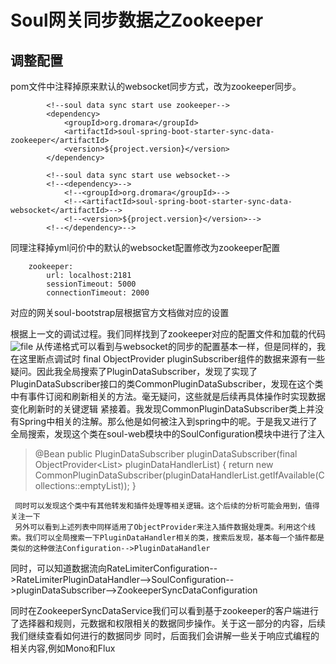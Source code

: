 # Soul网关同步数据之Zookeeper
## 调整配置
pom文件中注释掉原来默认的websocket同步方式，改为zookeeper同步。
```
        <!--soul data sync start use zookeeper-->
        <dependency>
            <groupId>org.dromara</groupId>
            <artifactId>soul-spring-boot-starter-sync-data-zookeeper</artifactId>
            <version>${project.version}</version>
        </dependency>

        <!--soul data sync start use websocket-->
        <!--<dependency>-->
            <!--<groupId>org.dromara</groupId>-->
            <!--<artifactId>soul-spring-boot-starter-sync-data-websocket</artifactId>-->
            <!--<version>${project.version}</version>-->
        <!--</dependency>-->
```
同理注释掉yml问价中的默认的websocket配置修改为zookeeper配置
```
    zookeeper:
        url: localhost:2181
        sessionTimeout: 5000
        connectionTimeout: 2000
```
对应的网关soul-bootstrap层根据官方文档做对应的设置

根据上一文的调试过程。我们同样找到了zookeeper对应的配置文件和加载的代码
![file](http://cdn.kobefan.cn/Fp9HY3FINyDK8C-q-_FAU4QSfEVT)
从传递格式可以看到与websocket的同步的配置基本一样，但是同样的，我在这里断点调试时 final ObjectProvider<PluginDataSubscriber> pluginSubscriber组件的数据来源有一些疑问。因此我全局搜索了PluginDataSubscriber，发现了实现了PluginDataSubscriber接口的类CommonPluginDataSubscriber，发现在这个类中有事件订阅和刷新相关的方法。毫无疑问，这些就是后续再具体操作时实现数据变化刷新时的关键逻辑
紧接着。我发现CommonPluginDataSubscriber类上并没有Spring中相关的注解。那么他是如何被注入到spring中的呢。于是我又进行了全局搜索，发现这个类在soul-web模块中的SoulConfiguration模块中进行了注入 
>    @Bean
>      public PluginDataSubscriber pluginDataSubscriber(final ObjectProvider<List<PluginDataHandler>> pluginDataHandlerList) {
>          return new CommonPluginDataSubscriber(pluginDataHandlerList.getIfAvailable(Collections::emptyList));
>      }

	 同时可以发现这个类中有其他转发和插件处理等相关逻辑。这个后续的分析可能会用到，值得关注一下
	 另外可以看到上述列表中同样适用了ObjectProvider来注入插件数据处理类。利用这个线索。我们可以全局搜索一下PluginDataHandler相关的类，搜索后发现，基本每一个插件都是类似的这种做法Configuration-->PluginDataHandler
同时，可以知道数据流向RateLimiterConfiguration-->RateLimiterPluginDataHandler-->SoulConfiguration-->pluginDataSubscriber-->ZookeeperSyncDataConfiguration

同时在ZookeeperSyncDataService我们可以看到基于zookeeper的客户端进行了选择器和规则，元数据和权限相关的数据同步操作。关于这一部分的内容，后续我们继续查看如何进行的数据同步
同时，后面我们会讲解一些关于响应式编程的相关内容,例如Mono和Flux